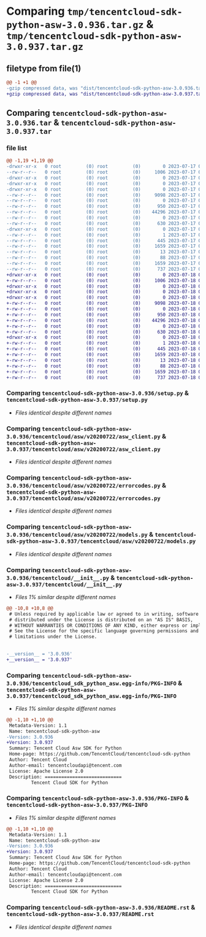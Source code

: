# Comparing `tmp/tencentcloud-sdk-python-asw-3.0.936.tar.gz` & `tmp/tencentcloud-sdk-python-asw-3.0.937.tar.gz`

## filetype from file(1)

```diff
@@ -1 +1 @@
-gzip compressed data, was "dist/tencentcloud-sdk-python-asw-3.0.936.tar", last modified: Mon Jul 17 00:17:24 2023, max compression
+gzip compressed data, was "dist/tencentcloud-sdk-python-asw-3.0.937.tar", last modified: Tue Jul 18 00:17:17 2023, max compression
```

## Comparing `tencentcloud-sdk-python-asw-3.0.936.tar` & `tencentcloud-sdk-python-asw-3.0.937.tar`

### file list

```diff
@@ -1,19 +1,19 @@
-drwxr-xr-x   0 root         (0) root         (0)        0 2023-07-17 00:17:24.000000 tencentcloud-sdk-python-asw-3.0.936/
--rw-r--r--   0 root         (0) root         (0)     1006 2023-07-17 00:17:24.000000 tencentcloud-sdk-python-asw-3.0.936/setup.py
-drwxr-xr-x   0 root         (0) root         (0)        0 2023-07-17 00:17:24.000000 tencentcloud-sdk-python-asw-3.0.936/tencentcloud/
-drwxr-xr-x   0 root         (0) root         (0)        0 2023-07-17 00:17:24.000000 tencentcloud-sdk-python-asw-3.0.936/tencentcloud/asw/
-drwxr-xr-x   0 root         (0) root         (0)        0 2023-07-17 00:17:24.000000 tencentcloud-sdk-python-asw-3.0.936/tencentcloud/asw/v20200722/
--rw-r--r--   0 root         (0) root         (0)     9098 2023-07-17 00:17:24.000000 tencentcloud-sdk-python-asw-3.0.936/tencentcloud/asw/v20200722/asw_client.py
--rw-r--r--   0 root         (0) root         (0)        0 2023-07-17 00:17:24.000000 tencentcloud-sdk-python-asw-3.0.936/tencentcloud/asw/v20200722/__init__.py
--rw-r--r--   0 root         (0) root         (0)      950 2023-07-17 00:17:24.000000 tencentcloud-sdk-python-asw-3.0.936/tencentcloud/asw/v20200722/errorcodes.py
--rw-r--r--   0 root         (0) root         (0)    44296 2023-07-17 00:17:24.000000 tencentcloud-sdk-python-asw-3.0.936/tencentcloud/asw/v20200722/models.py
--rw-r--r--   0 root         (0) root         (0)        0 2023-07-17 00:17:24.000000 tencentcloud-sdk-python-asw-3.0.936/tencentcloud/asw/__init__.py
--rw-r--r--   0 root         (0) root         (0)      630 2023-07-17 00:17:24.000000 tencentcloud-sdk-python-asw-3.0.936/tencentcloud/__init__.py
-drwxr-xr-x   0 root         (0) root         (0)        0 2023-07-17 00:17:24.000000 tencentcloud-sdk-python-asw-3.0.936/tencentcloud_sdk_python_asw.egg-info/
--rw-r--r--   0 root         (0) root         (0)        1 2023-07-17 00:17:24.000000 tencentcloud-sdk-python-asw-3.0.936/tencentcloud_sdk_python_asw.egg-info/dependency_links.txt
--rw-r--r--   0 root         (0) root         (0)      445 2023-07-17 00:17:24.000000 tencentcloud-sdk-python-asw-3.0.936/tencentcloud_sdk_python_asw.egg-info/SOURCES.txt
--rw-r--r--   0 root         (0) root         (0)     1659 2023-07-17 00:17:24.000000 tencentcloud-sdk-python-asw-3.0.936/tencentcloud_sdk_python_asw.egg-info/PKG-INFO
--rw-r--r--   0 root         (0) root         (0)       13 2023-07-17 00:17:24.000000 tencentcloud-sdk-python-asw-3.0.936/tencentcloud_sdk_python_asw.egg-info/top_level.txt
--rw-r--r--   0 root         (0) root         (0)       88 2023-07-17 00:17:24.000000 tencentcloud-sdk-python-asw-3.0.936/setup.cfg
--rw-r--r--   0 root         (0) root         (0)     1659 2023-07-17 00:17:24.000000 tencentcloud-sdk-python-asw-3.0.936/PKG-INFO
--rw-r--r--   0 root         (0) root         (0)      737 2023-07-17 00:17:24.000000 tencentcloud-sdk-python-asw-3.0.936/README.rst
+drwxr-xr-x   0 root         (0) root         (0)        0 2023-07-18 00:17:17.000000 tencentcloud-sdk-python-asw-3.0.937/
+-rw-r--r--   0 root         (0) root         (0)     1006 2023-07-18 00:17:16.000000 tencentcloud-sdk-python-asw-3.0.937/setup.py
+drwxr-xr-x   0 root         (0) root         (0)        0 2023-07-18 00:17:17.000000 tencentcloud-sdk-python-asw-3.0.937/tencentcloud/
+drwxr-xr-x   0 root         (0) root         (0)        0 2023-07-18 00:17:17.000000 tencentcloud-sdk-python-asw-3.0.937/tencentcloud/asw/
+drwxr-xr-x   0 root         (0) root         (0)        0 2023-07-18 00:17:17.000000 tencentcloud-sdk-python-asw-3.0.937/tencentcloud/asw/v20200722/
+-rw-r--r--   0 root         (0) root         (0)     9098 2023-07-18 00:17:16.000000 tencentcloud-sdk-python-asw-3.0.937/tencentcloud/asw/v20200722/asw_client.py
+-rw-r--r--   0 root         (0) root         (0)        0 2023-07-18 00:17:16.000000 tencentcloud-sdk-python-asw-3.0.937/tencentcloud/asw/v20200722/__init__.py
+-rw-r--r--   0 root         (0) root         (0)      950 2023-07-18 00:17:16.000000 tencentcloud-sdk-python-asw-3.0.937/tencentcloud/asw/v20200722/errorcodes.py
+-rw-r--r--   0 root         (0) root         (0)    44296 2023-07-18 00:17:16.000000 tencentcloud-sdk-python-asw-3.0.937/tencentcloud/asw/v20200722/models.py
+-rw-r--r--   0 root         (0) root         (0)        0 2023-07-18 00:17:16.000000 tencentcloud-sdk-python-asw-3.0.937/tencentcloud/asw/__init__.py
+-rw-r--r--   0 root         (0) root         (0)      630 2023-07-18 00:17:16.000000 tencentcloud-sdk-python-asw-3.0.937/tencentcloud/__init__.py
+drwxr-xr-x   0 root         (0) root         (0)        0 2023-07-18 00:17:17.000000 tencentcloud-sdk-python-asw-3.0.937/tencentcloud_sdk_python_asw.egg-info/
+-rw-r--r--   0 root         (0) root         (0)        1 2023-07-18 00:17:17.000000 tencentcloud-sdk-python-asw-3.0.937/tencentcloud_sdk_python_asw.egg-info/dependency_links.txt
+-rw-r--r--   0 root         (0) root         (0)      445 2023-07-18 00:17:17.000000 tencentcloud-sdk-python-asw-3.0.937/tencentcloud_sdk_python_asw.egg-info/SOURCES.txt
+-rw-r--r--   0 root         (0) root         (0)     1659 2023-07-18 00:17:17.000000 tencentcloud-sdk-python-asw-3.0.937/tencentcloud_sdk_python_asw.egg-info/PKG-INFO
+-rw-r--r--   0 root         (0) root         (0)       13 2023-07-18 00:17:17.000000 tencentcloud-sdk-python-asw-3.0.937/tencentcloud_sdk_python_asw.egg-info/top_level.txt
+-rw-r--r--   0 root         (0) root         (0)       88 2023-07-18 00:17:17.000000 tencentcloud-sdk-python-asw-3.0.937/setup.cfg
+-rw-r--r--   0 root         (0) root         (0)     1659 2023-07-18 00:17:17.000000 tencentcloud-sdk-python-asw-3.0.937/PKG-INFO
+-rw-r--r--   0 root         (0) root         (0)      737 2023-07-18 00:17:16.000000 tencentcloud-sdk-python-asw-3.0.937/README.rst
```

### Comparing `tencentcloud-sdk-python-asw-3.0.936/setup.py` & `tencentcloud-sdk-python-asw-3.0.937/setup.py`

 * *Files identical despite different names*

### Comparing `tencentcloud-sdk-python-asw-3.0.936/tencentcloud/asw/v20200722/asw_client.py` & `tencentcloud-sdk-python-asw-3.0.937/tencentcloud/asw/v20200722/asw_client.py`

 * *Files identical despite different names*

### Comparing `tencentcloud-sdk-python-asw-3.0.936/tencentcloud/asw/v20200722/errorcodes.py` & `tencentcloud-sdk-python-asw-3.0.937/tencentcloud/asw/v20200722/errorcodes.py`

 * *Files identical despite different names*

### Comparing `tencentcloud-sdk-python-asw-3.0.936/tencentcloud/asw/v20200722/models.py` & `tencentcloud-sdk-python-asw-3.0.937/tencentcloud/asw/v20200722/models.py`

 * *Files identical despite different names*

### Comparing `tencentcloud-sdk-python-asw-3.0.936/tencentcloud/__init__.py` & `tencentcloud-sdk-python-asw-3.0.937/tencentcloud/__init__.py`

 * *Files 1% similar despite different names*

```diff
@@ -10,8 +10,8 @@
 # Unless required by applicable law or agreed to in writing, software
 # distributed under the License is distributed on an "AS IS" BASIS,
 # WITHOUT WARRANTIES OR CONDITIONS OF ANY KIND, either express or implied.
 # See the License for the specific language governing permissions and
 # limitations under the License.
 
 
-__version__ = '3.0.936'
+__version__ = '3.0.937'
```

### Comparing `tencentcloud-sdk-python-asw-3.0.936/tencentcloud_sdk_python_asw.egg-info/PKG-INFO` & `tencentcloud-sdk-python-asw-3.0.937/tencentcloud_sdk_python_asw.egg-info/PKG-INFO`

 * *Files 1% similar despite different names*

```diff
@@ -1,10 +1,10 @@
 Metadata-Version: 1.1
 Name: tencentcloud-sdk-python-asw
-Version: 3.0.936
+Version: 3.0.937
 Summary: Tencent Cloud Asw SDK for Python
 Home-page: https://github.com/TencentCloud/tencentcloud-sdk-python
 Author: Tencent Cloud
 Author-email: tencentcloudapi@tencent.com
 License: Apache License 2.0
 Description: ============================
         Tencent Cloud SDK for Python
```

### Comparing `tencentcloud-sdk-python-asw-3.0.936/PKG-INFO` & `tencentcloud-sdk-python-asw-3.0.937/PKG-INFO`

 * *Files 1% similar despite different names*

```diff
@@ -1,10 +1,10 @@
 Metadata-Version: 1.1
 Name: tencentcloud-sdk-python-asw
-Version: 3.0.936
+Version: 3.0.937
 Summary: Tencent Cloud Asw SDK for Python
 Home-page: https://github.com/TencentCloud/tencentcloud-sdk-python
 Author: Tencent Cloud
 Author-email: tencentcloudapi@tencent.com
 License: Apache License 2.0
 Description: ============================
         Tencent Cloud SDK for Python
```

### Comparing `tencentcloud-sdk-python-asw-3.0.936/README.rst` & `tencentcloud-sdk-python-asw-3.0.937/README.rst`

 * *Files identical despite different names*


